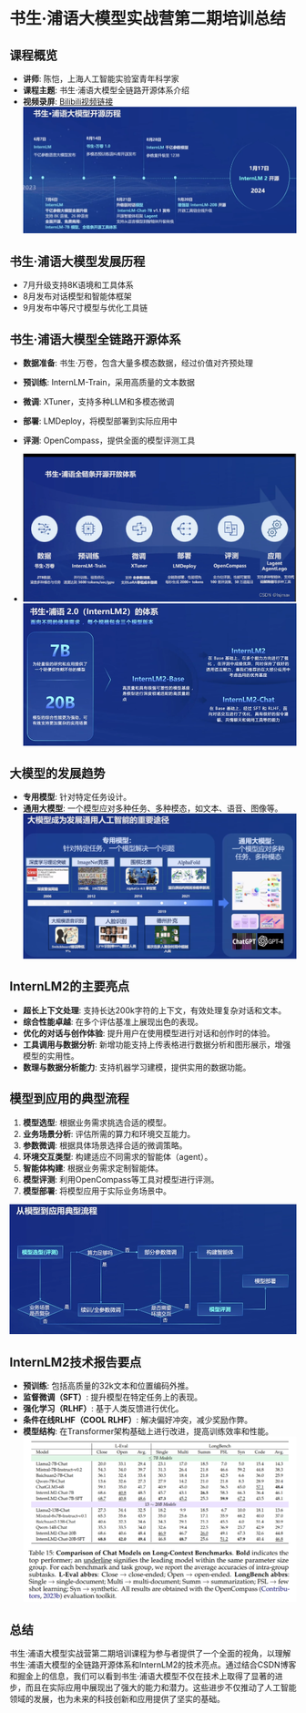 # 书生·浦语大模型实战营第二期培训总结

## 课程概览
- **讲师**: 陈恺，上海人工智能实验室青年科学家
- **课程主题**: 书生·浦语大模型全链路开源体系介绍
- **视频录屏**: [Bilibili视频链接](https://www.bilibili.com/video/BV1Vx421X72D/)
![image](course_note_01.assets/349bd9a3-03fd-4229-b94b-ae594444af10.png)

## 书生·浦语大模型发展历程

- 7月升级支持8K语境和工具体系
- 8月发布对话模型和智能体框架
- 9月发布中等尺寸模型与优化工具链

## 书生·浦语大模型全链路开源体系

- **数据准备**: 书生·万卷，包含大量多模态数据，经过价值对齐预处理
- **预训练**: InternLM-Train，采用高质量的文本数据
- **微调**: XTuner，支持多种LLM和多模态微调
- **部署**: LMDeploy，将模型部署到实际应用中
- **评测**: OpenCompass，提供全面的模型评测工具

- ![image](course_note_01.assets/fe45c67e-ffac-4130-9eee-1080479c03b4.png)
  ![image](course_note_01.assets/07577558-263e-4688-88de-f20656b50b74-1711632968362-10.png)


## 大模型的发展趋势
- **专用模型**: 针对特定任务设计。
- **通用大模型**: 一个模型应对多种任务、多种模态，如文本、语音、图像等。
  ![image](course_note_01.assets/78214ed0-7978-4447-af0c-b59e84502a2e.png)


## InternLM2的主要亮点
- **超长上下文处理**: 支持长达200k字符的上下文，有效处理复杂对话和文本。
- **综合性能卓越**: 在多个评估基准上展现出色的表现。
- **优化的对话与创作体验**: 提升用户在使用模型进行对话和创作时的体验。
- **工具调用与数据分析**: 新增功能支持上传表格进行数据分析和图形展示，增强模型的实用性。
- **数理与数据分析能力**: 支持机器学习建模，提供实用的数据功能。

## 模型到应用的典型流程
1. **模型选型**: 根据业务需求挑选合适的模型。
2. **业务场景分析**: 评估所需的算力和环境交互能力。
3. **参数微调**: 根据具体场景选择合适的微调策略。
4. **环境交互类型**: 构建适应不同需求的智能体（agent）。
5. **智能体构建**: 根据业务需求定制智能体。
6. **模型评测**: 利用OpenCompass等工具对模型进行评测。
7. **模型部署**: 将模型应用于实际业务场景中。

![image](course_note_01.assets/4d6c3f24-a395-4a64-8027-90b64b48cad0.png)


## InternLM2技术报告要点
- **预训练**: 包括高质量的32k文本和位置编码外推。
- **监督微调（SFT）**: 提升模型在特定任务上的表现。
- **强化学习（RLHF）**: 基于人类反馈进行优化。
- **条件在线RLHF（COOL RLHF）**: 解决偏好冲突，减少奖励作弊。
- **模型结构**: 在Transformer架构基础上进行改进，提高训练效率和性能。
![image](course_note_01.assets/49c19bb9-31a6-428c-8c9f-8214dec97426-1711633060862-16.png)


## 总结
书生·浦语大模型实战营第二期培训课程为参与者提供了一个全面的视角，以理解书生·浦语大模型的全链路开源体系和InternLM2的技术亮点。通过结合CSDN博客和掘金上的信息，我们可以看到书生·浦语大模型不仅在技术上取得了显著的进步，而且在实际应用中展现出了强大的能力和潜力。这些进步不仅推动了人工智能领域的发展，也为未来的科技创新和应用提供了坚实的基础。
